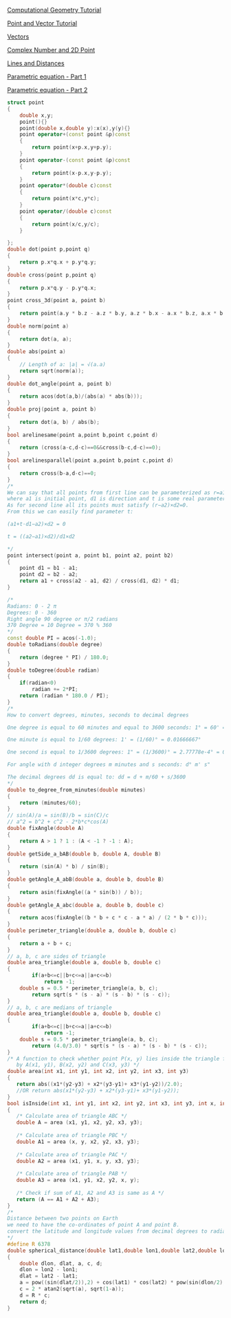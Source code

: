 
[Computational Geometry Tutorial](https://github.com/Khaled-Mahmmoud/MyCompetitiveProgramming/blob/master/img/Geometry/Computational%20Geometry.pdf)

[Point and Vector Tutorial](https://github.com/Khaled-Mahmmoud/MyCompetitiveProgramming/blob/master/img/Geometry/Point%20and%20Vector.pdf)

[Vectors](https://github.com/Khaled-Mahmmoud/MyCompetitiveProgramming/blob/master/img/Geometry/vectors.pdf)

[Complex Number and 2D Point](https://github.com/Khaled-Mahmmoud/MyCompetitiveProgramming/blob/master/img/Geometry/Complex%20Number%20and%202D%20Point.pdf)

[Lines and Distances](https://github.com/Khaled-Mahmmoud/MyCompetitiveProgramming/blob/master/img/Geometry/Lines%20and%20Distances.pdf)

[Parametric equation - Part 1](https://github.com/Khaled-Mahmmoud/MyCompetitiveProgramming/blob/master/img/Geometry/Parametric%20equation.pdf)

[Parametric equation - Part 2](https://github.com/Khaled-Mahmmoud/MyCompetitiveProgramming/blob/master/img/Geometry/Parametric%20equation2.pdf)

```cpp
struct point
{
    double x,y;
    point(){}
    point(double x,double y):x(x),y(y){}
    point operator+(const point &p)const
    {
        return point(x+p.x,y+p.y);
    }
    point operator-(const point &p)const
    {
        return point(x-p.x,y-p.y);
    }
    point operator*(double c)const
    {
        return point(x*c,y*c);
    }
    point operator/(double c)const
    {
        return point(x/c,y/c);
    }

};
double dot(point p,point q)
{
    return p.x*q.x + p.y*q.y;
}
double cross(point p,point q)
{
    return p.x*q.y - p.y*q.x;
}
point cross_3d(point a, point b)
{
    return point(a.y * b.z - a.z * b.y, a.z * b.x - a.x * b.z, a.x * b.y - a.y * b.x);
}
double norm(point a) 
{
    return dot(a, a);
}
double abs(point a) 
{
    // Length of a: |a| = √(a.a)
    return sqrt(norm(a));
}
double dot_angle(point a, point b) 
{
    return acos(dot(a,b)/(abs(a) * abs(b)));
}
double proj(point a, point b) 
{
    return dot(a, b) / abs(b);
}
bool arelinesame(point a,point b,point c,point d)
{
    return (cross(a-c,d-c)==0&&cross(b-c,d-c)==0);
}
bool arelinesparallel(point a,point b,point c,point d)
{
    return cross(b-a,d-c)==0;
}
/*
We can say that all points from first line can be parameterized as r=a1+t.d1 
where a1 is initial point, d1 is direction and t is some real parameter. 
As for second line all its points must satisfy (r−a2)×d2=0. 
From this we can easily find parameter t:

(a1+t⋅d1−a2)×d2 = 0

t = ((a2−a1)×d2)/d1×d2

*/
point intersect(point a, point b1, point a2, point b2) 
{
    point d1 = b1 - a1;
    point d2 = b2 - a2;
    return a1 + cross(a2 - a1, d2) / cross(d1, d2) * d1;
}

/*
Radians: 0 - 2 π
Degrees: 0 - 360
Right angle 90 degree or π/2 radians
370 Degree = 10 Degree = 370 % 360
*/
const double PI = acos(-1.0);
double toRadians(double degree) 
{
    return (degree * PI) / 180.0;
}
double toDegree(double radian)
{
    if(radian<0)
        radian += 2*PI;
    return (radian * 180.0 / PI);
}
/*
How to convert degrees, minutes, seconds to decimal degrees

One degree is equal to 60 minutes and equal to 3600 seconds: 1° = 60' = 3600"

One minute is equal to 1/60 degrees: 1' = (1/60)° = 0.01666667°

One second is equal to 1/3600 degrees: 1" = (1/3600)° = 2.77778e-4° = 0.000277778°

For angle with d integer degrees m minutes and s seconds: d° m' s"

The decimal degrees dd is equal to: dd = d + m/60 + s/3600
*/
double to_degree_from_minutes(double minutes)
{
    return (minutes/60);
}
// sin(A)/a = sin(B)/b = sin(C)/c
// a^2 = b^2 + c^2 - 2*b*c*cos(A)
double fixAngle(double A)
{
	return A > 1 ? 1 : (A < -1 ? -1 : A);
}
double getSide_a_bAB(double b, double A, double B) 
{
	return (sin(A) * b) / sin(B);
}
double getAngle_A_abB(double a, double b, double B) 
{
	return asin(fixAngle((a * sin(b)) / b));
}
double getAngle_A_abc(double a, double b, double c)
{
	return acos(fixAngle((b * b + c * c - a * a) / (2 * b * c)));
}
double perimeter_triangle(double a, double b, double c) 
{
	return a + b + c;
}
// a, b, c are sides of triangle
double area_triangle(double a, double b, double c) 
{
        if(a+b<=c||b+c<=a||a+c<=b)
            return -1;
	double s = 0.5 * perimeter_triangle(a, b, c);
	    return sqrt(s * (s - a) * (s - b) * (s - c));
}
// a, b, c are medians of triangle
double area_triangle(double a, double b, double c) 
{
        if(a+b<=c||b+c<=a||a+c<=b)
            return -1;
	double s = 0.5 * perimeter_triangle(a, b, c);
	    return (4.0/3.0) * sqrt(s * (s - a) * (s - b) * (s - c));
}
/* A function to check whether point P(x, y) lies inside the triangle formed  
   by A(x1, y1), B(x2, y2) and C(x3, y3) */ 
double area(int x1, int y1, int x2, int y2, int x3, int y3) 
{ 
   return abs((x1*(y2-y3) + x2*(y3-y1)+ x3*(y1-y2))/2.0); 
   //OR return abs(x1*(y2-y3) + x2*(y3-y1)+ x3*(y1-y2)); 
} 
bool isInside(int x1, int y1, int x2, int y2, int x3, int y3, int x, int y) 
{    
   /* Calculate area of triangle ABC */
   double A = area (x1, y1, x2, y2, x3, y3); 
  
   /* Calculate area of triangle PBC */   
   double A1 = area (x, y, x2, y2, x3, y3); 
  
   /* Calculate area of triangle PAC */   
   double A2 = area (x1, y1, x, y, x3, y3); 
  
   /* Calculate area of triangle PAB */    
   double A3 = area (x1, y1, x2, y2, x, y); 
    
   /* Check if sum of A1, A2 and A3 is same as A */ 
   return (A == A1 + A2 + A3); 
}
/*
Distance between two points on Earth
we need to have the co-ordinates of point A and point B.
convert the latitude and longitude values from decimal degrees to radians.
*/
#define R 6378
double spherical_distance(double lat1,double lon1,double lat2,double lon2)
{
    double dlon, dlat, a, c, d;
    dlon = lon2 - lon1;
    dlat = lat2 - lat1;
    a = pow((sin(dlat/2)),2) + cos(lat1) * cos(lat2) * pow(sin(dlon/2), 2);
    c = 2 * atan2(sqrt(a), sqrt(1-a));
    d = R * c;
    return d;
}
```
